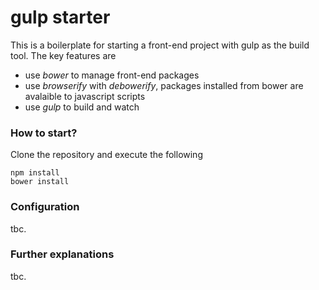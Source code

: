 # gulp starter

This is a boilerplate for starting a front-end project with gulp as the build tool. The key features are

  * use *bower* to manage front-end packages
  * use *browserify* with *debowerify*, packages installed from bower are avalaible to javascript scripts
  * use *gulp* to build and watch

### How to start?
 
Clone the repository and execute the following
```
npm install
bower install
```
 
### Configuration
tbc.

### Further explanations
tbc.
 
